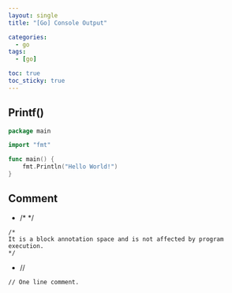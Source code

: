 ```yaml
---
layout: single
title: "[Go] Console Output"

categories:
  - go
tags:
  - [go]

toc: true
toc_sticky: true
---
```


## Printf()

```go
package main

import "fmt"

func main() {
	fmt.Println("Hello World!")
}
```

## Comment

- /\* \*/
```
/*
It is a block annotation space and is not affected by program execution.
*/
```
- //
```
// One line comment.
```
